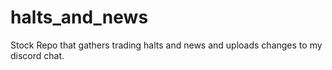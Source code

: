 # halts_and_news
Stock Repo that gathers trading halts and news and uploads changes to my discord chat.
